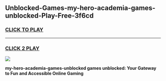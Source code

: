 
## Unblocked-Games-my-hero-academia-games-unblocked-Play-Free-3f6cd
<h3>
<a href="https://premium76.site?title=my-hero-academia-games-unblocked&ref=18A1">CLICK TO PLAY</a></h3>
<hr>

<h3>
<a href="https://premium76.site?title=my-hero-academia-games-unblocked&ref=18A1">CLICK 2 PLAY</a>
  
</h3>

<a href="https://premium76.site?title=my-hero-academia-games-unblocked&ref=18A1"><img src="https://clearcache.store/games.png"></a>


**my-hero-academia-games-unblocked games unblocked: Your Gateway to Fun and Accessible Online Gaming**

